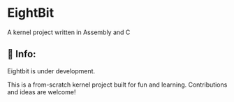 # EightBit
A kernel project written in Assembly and C
## 🙂 Info:

<p>Eightbit is under development.</p>

<p>This is a from-scratch kernel project built for fun and learning. Contributions and ideas are welcome!</p>
